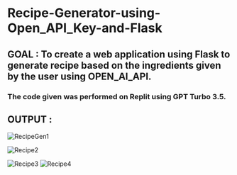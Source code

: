 # Recipe-Generator-using-Open_API_Key-and-Flask

## GOAL : To create a web application using Flask to generate recipe based on the ingredients given by the user using OPEN_AI_API.

### The code given was performed on Replit using GPT Turbo 3.5.

## OUTPUT :
![RecipeGen1](https://github.com/YashKTJadhav1999/Recipe-Generator-using-Open_API_Key-and-Flask/assets/44392676/560fa180-5925-4d42-a1a7-fc4406878d22)

![Recipe2](https://github.com/YashKTJadhav1999/Recipe-Generator-using-Open_API_Key-and-Flask/assets/44392676/4ab5e935-e00f-47d2-845e-d1106273883d)

![Recipe3](https://github.com/YashKTJadhav1999/Recipe-Generator-using-Open_API_Key-and-Flask/assets/44392676/85b030a3-5fbd-4aa6-9142-bfe70eb1441a)
![Recipe4](https://github.com/YashKTJadhav1999/Recipe-Generator-using-Open_API_Key-and-Flask/assets/44392676/dca14ff6-a3ea-47c8-8229-e0cee8f466e6)
